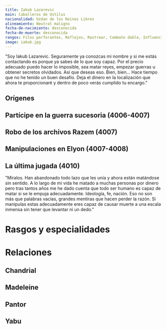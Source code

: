 ```yaml
---
title: Iakub Lazarevic
main: Caballeros de Ustilus
nacionalidad: Uzdan de los Reinos Libres
alineamiento: Neutral maligno
fecha-de-nacimiento: desconocida
fecha-de-muerte: desconocida
rangos: Filos perforantes, Reflejos, Rastrear, Combate doble, Influenciar
image: iakub.jpg
---
```


"Soy Iakub Lazarevic. Seguramente ya conozcas mi nombre y si me estás contactando es porque ya sabes de lo que soy capaz. Por el precio adecuado puedo hacer lo imposible, sea matar reyes, empezar guerras u obtener secretos olvidados. Así que deseas eso. Bien, bien... Hace tiempo que no he tenido un buen desafío. Deja el dinero en la localización que ahora te proporcionaré y dentro de poco verás cumplido tu encargo."

## Orígenes



## Partícipe en la guerra sucesoria (4006-4007)



## Robo de los archivos Razem (4007)



## Manipulaciones en Elyon (4007-4008)



## La última jugada (4010)

"Míralos. Han abandonado todo lazo que les unía y ahora están matándose sin sentido. A lo largo de mi vida he matado a muchas personas por dinero pero tras tantos años me he dado cuenta que todo ser humano es capaz de matar si se le empuja adecuadamente. Ideología, fe, nación. Eso no son más que palabras vacías, grandes mentiras que hacen perder la razón. Si manipulas estas adecuadamente eres capaz de causar muerte a una escala inmensa sin tener que levantar ni un dedo."

# Rasgos y especialidades



# Relaciones

## Chandrial

## Madeleine

## Pantor

## Yabu